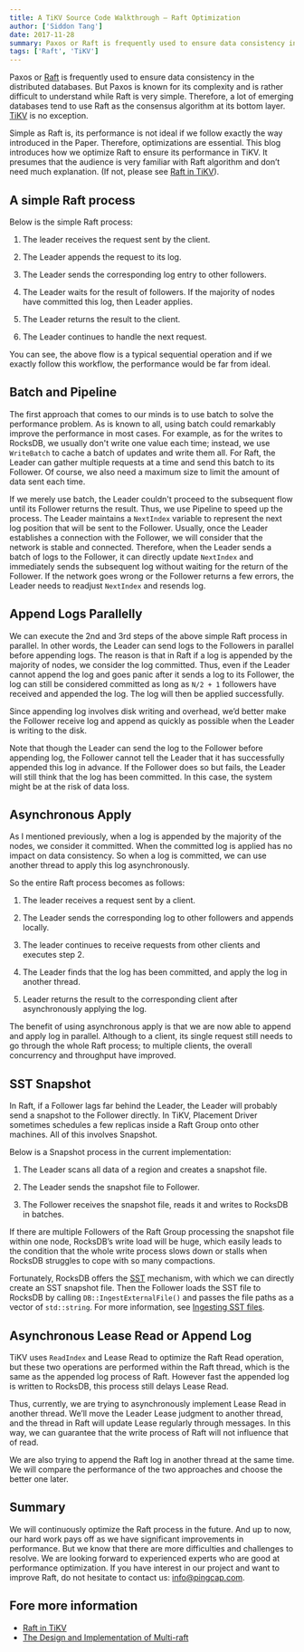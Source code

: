 ```yaml
---
title: A TiKV Source Code Walkthrough – Raft Optimization
author: ['Siddon Tang']
date: 2017-11-28
summary: Paxos or Raft is frequently used to ensure data consistency in the distributed computing area. But Paxos is known for its complexity and is rather difficult to understand while Raft is very simple. Therefore, a lot of emerging databases tend to use Raft as the consensus algorithm at its bottom layer. TiKV is no exception.
tags: ['Raft', 'TiKV']
---
```


Paxos or [Raft](https://raft.github.io/) is frequently used to ensure data consistency in the distributed databases. But Paxos is known for its complexity and is rather difficult to understand while Raft is very simple. Therefore, a lot of emerging databases tend to use Raft as the consensus algorithm at its bottom layer. [TiKV](https://github.com/pingcap/tikv) is no exception.

Simple as Raft is, its performance is not ideal if we follow exactly the way introduced in the Paper. Therefore, optimizations are essential. This blog introduces how we optimize Raft to ensure its performance in TiKV. It presumes that the audience is very familiar with Raft algorithm and don’t need much explanation. (If not, please see [Raft in TiKV](https://pingcap.com/blog/2017-07-28-raftintikv/)).

##  A simple Raft process

Below is the simple Raft process:

1. The leader receives the request sent by the client.

2. The Leader appends the request to its log.

3. The Leader sends the corresponding log entry to other followers.

4. The Leader waits for the result of followers. If the majority of nodes have committed this log, then Leader applies.

5. The Leader returns the result to the client.

6. The Leader continues to handle the next request.

You can see, the above flow is a typical sequential operation and if we exactly follow this workflow, the performance would be far from ideal.

## Batch and Pipeline

The first approach that comes to our minds is to use batch to solve the performance problem. As is known to all, using batch could remarkably improve the performance in most cases. For example, as for the writes to RocksDB, we usually don't write one value each time;  instead, we use `WriteBatch` to cache a batch of updates and write them all. For Raft, the Leader can gather multiple requests at a time and send this batch to its Follower. Of course, we also need a maximum size to limit the amount of data sent each time.

If we merely use batch, the Leader couldn't proceed to the subsequent flow until its Follower returns the result. Thus, we use Pipeline to speed up the process. The Leader maintains a `NextIndex` variable to represent the next log position that will be sent to the Follower. Usually, once the Leader establishes a connection with the Follower, we will consider that the network is stable and connected. Therefore, when the Leader sends a batch of logs to the Follower, it can directly update `NextIndex` and immediately sends the subsequent log without waiting for the return of the Follower. If the network goes wrong or the Follower returns a few errors, the Leader needs to readjust `NextIndex` and resends log.

## Append Logs Parallelly

We can execute the 2nd and 3rd steps of the above simple Raft process in parallel. In other words, the Leader can send logs to the Followers in parallel before appending logs. The reason is that in Raft if a log is appended by the majority of nodes, we consider the log committed. Thus, even if the Leader cannot append the log and goes panic after it sends a log to its Follower, the log can still be considered committed as long as `N/2 + 1` followers have received and appended the log. The log will then be applied successfully.

Since appending log involves disk writing and overhead, we’d better make the Follower receive log and append as quickly as possible when the Leader is writing to the disk.

Note that though the Leader can send the log to the Follower before appending log, the Follower cannot tell the Leader that it has successfully appended this log in advance. If the Follower does so but fails, the Leader will still think that the log has been committed. In this case, the system might be at the risk of data loss.

## Asynchronous Apply

As I mentioned previously, when a log is appended by the majority of the nodes, we consider it committed. When the committed log is applied has no impact on data consistency. So when a log is committed, we can use another thread to apply this log asynchronously.

So the entire Raft process becomes as follows:

1. The leader receives a request sent by a client.

2. The Leader sends the corresponding log to other followers and appends locally.

3. The leader continues to receive requests from other clients and executes step 2.

4. The Leader finds that the log has been committed, and apply the log in another thread.

5. Leader returns the result to the corresponding client after asynchronously applying the log.

The benefit of using asynchronous apply is that we are now able to append and apply log in parallel. Although to a client, its single request still needs to go through the whole Raft process; to multiple clients, the overall concurrency and throughput have improved.

## SST Snapshot

In Raft, if a Follower lags far behind the Leader, the Leader will probably send a snapshot to the Follower directly. In TiKV, Placement Driver sometimes schedules a few replicas inside a Raft Group onto other machines. All of this involves Snapshot.

Below is a Snapshot process in the current implementation:

1. The Leader scans all data of a region and creates a snapshot file.

2. The Leader sends the snapshot file to Follower.

3. The Follower receives the snapshot file, reads it and writes to RocksDB in batches.

If there are multiple Followers of the Raft Group processing the snapshot file within one node, RocksDB’s write load will be huge, which easily leads to the condition that the whole write process slows down or stalls when RocksDB struggles to cope with so many compactions.

Fortunately, RocksDB offers the [SST](https://github.com/facebook/rocksdb/wiki/Creating-and-Ingesting-SST-files) mechanism, with which we can directly create an SST snapshot file. Then the Follower loads the SST file to RocksDB  by calling `DB::IngestExternalFile()` and passes the file paths as a vector of `std::string`. For more information, see [Ingesting SST files](https://github.com/facebook/rocksdb/wiki/Creating-and-Ingesting-SST-files#ingesting-sst-files).

## Asynchronous Lease Read or Append Log

TiKV uses `ReadIndex` and Lease Read to optimize the Raft Read operation, but these two operations are performed within the Raft thread, which is the same as the appended log process of Raft. However fast the appended log is written to RocksDB, this process still delays Lease Read.

Thus, currently, we are trying to asynchronously implement Lease Read in another thread. We’ll move the Leader Lease judgment to another thread, and the thread in Raft will update Lease regularly through messages. In this way, we can guarantee that the write process of Raft will not influence that of read.

We are also trying to append the Raft log in another thread at the same time. We will compare the performance of the two approaches and choose the better one later.  

## Summary

We will continuously optimize the Raft process in the future. And up to now, our hard work pays off as we have significant improvements in performance. But we know that there are more difficulties and challenges to resolve. We are looking forward to experienced experts who are good at performance optimization. If you have interest in our project and want to improve Raft, do not hesitate to contact us: [info@pingcap.com](mailto:info@pingcap.com). 

## Fore more information

- [Raft in TiKV](https://pingcap.com/blog/2017-07-28-raftintikv/)
- [The Design and Implementation of Multi-raft](https://pingcap.com/blog/2017-08-15-multi-raft/)

